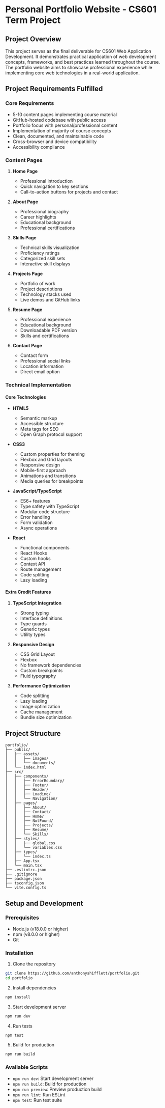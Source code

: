 # Personal Portfolio Website - CS601 Term Project

## Project Overview
This project serves as the final deliverable for CS601 Web Application Development. It demonstrates practical application of web development concepts, frameworks, and best practices learned throughout the course. The portfolio website aims to showcase professional experience while implementing core web technologies in a real-world application.

## Project Requirements Fulfilled

### Core Requirements
- 5-10 content pages implementing course material
- GitHub-hosted codebase with public access
- Portfolio focus with personal/professional content
- Implementation of majority of course concepts
- Clean, documented, and maintainable code
- Cross-browser and device compatibility
- Accessibility compliance

### Content Pages
1. **Home Page**
   - Professional introduction
   - Quick navigation to key sections
   - Call-to-action buttons for projects and contact

2. **About Page**
   - Professional biography
   - Career highlights
   - Educational background
   - Professional certifications

3. **Skills Page**
   - Technical skills visualization
   - Proficiency ratings
   - Categorized skill sets
   - Interactive skill displays

4. **Projects Page**
   - Portfolio of work
   - Project descriptions
   - Technology stacks used
   - Live demos and GitHub links

5. **Resume Page**
   - Professional experience
   - Educational background
   - Downloadable PDF version
   - Skills and certifications

6. **Contact Page**
   - Contact form
   - Professional social links
   - Location information
   - Direct email option

### Technical Implementation

#### Core Technologies
- **HTML5**
  - Semantic markup
  - Accessible structure
  - Meta tags for SEO
  - Open Graph protocol support

- **CSS3**
  - Custom properties for theming
  - Flexbox and Grid layouts
  - Responsive design
  - Mobile-first approach
  - Animations and transitions
  - Media queries for breakpoints

- **JavaScript/TypeScript**
  - ES6+ features
  - Type safety with TypeScript
  - Modular code structure
  - Error handling
  - Form validation
  - Async operations

- **React**
  - Functional components
  - React Hooks
  - Custom hooks
  - Context API
  - Route management
  - Code splitting
  - Lazy loading

#### Extra Credit Features
1. **TypeScript Integration**
   - Strong typing
   - Interface definitions
   - Type guards
   - Generic types
   - Utility types

2. **Responsive Design**
   - CSS Grid Layout
   - Flexbox
   - No framework dependencies
   - Custom breakpoints
   - Fluid typography

3. **Performance Optimization**
   - Code splitting
   - Lazy loading
   - Image optimization
   - Cache management
   - Bundle size optimization

## Project Structure
```
portfolio/
├── public/
│   ├── assets/
│   │   ├── images/
│   │   └── documents/
│   └── index.html
├── src/
│   ├── components/
│   │   ├── ErrorBoundary/
│   │   ├── Footer/
│   │   ├── Header/
│   │   ├── Loading/
│   │   └── Navigation/
│   ├── pages/
│   │   ├── About/
│   │   ├── Contact/
│   │   ├── Home/
│   │   ├── NotFound/
│   │   ├── Projects/
│   │   ├── Resume/
│   │   └── Skills/
│   ├── styles/
│   │   ├── global.css
│   │   └── variables.css
│   ├── types/
│   │   └── index.ts
│   ├── App.tsx
│   └── main.tsx
├── .eslintrc.json
├── .gitignore
├── package.json
├── tsconfig.json
└── vite.config.ts
```

## Setup and Development

### Prerequisites
- Node.js (v18.0.0 or higher)
- npm (v8.0.0 or higher)
- Git

### Installation
1. Clone the repository
```bash
git clone https://github.com/anthonyshifflett/portfolio.git
cd portfolio
```

2. Install dependencies
```bash
npm install
```

3. Start development server
```bash
npm run dev
```

4. Run tests
```bash
npm test
```

5. Build for production
```bash
npm run build
```

### Available Scripts
- `npm run dev`: Start development server
- `npm run build`: Build for production
- `npm run preview`: Preview production build
- `npm run lint`: Run ESLint
- `npm test`: Run test suite
